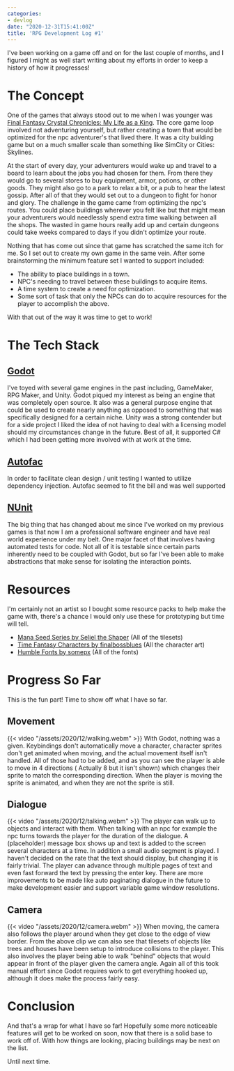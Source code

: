 ```yaml
---
categories:
- devlog
date: "2020-12-31T15:41:00Z"
title: 'RPG Development Log #1'
---
```

I've been working on a game off and on for the last couple of months, and I figured I might as well start writing about my efforts in order to keep a history of how it progresses!

# The Concept

One of the games that always stood out to me when I was younger was [Final Fantasy Crystal Chronicles: My Life as a King](https://en.wikipedia.org/wiki/Final_Fantasy_Crystal_Chronicles:_My_Life_as_a_King). 
The core game loop involved not adventuring yourself, but rather creating a town that would be optimized for the npc adventurer's that lived there. It was a city building game but on a much smaller scale than something like SimCity or Cities: Skylines.

At the start of every day, your adventurers would wake up and travel to a board to learn about the jobs you had chosen for them. From there they would go to several stores to buy equipment, armor, potions, or other goods. They might also go to a park to relax a bit, or a pub to hear the latest gossip. After all of that they would set out to a dungeon to fight for honor and glory. The challenge in the game came from optimizing the npc's routes. You could place buildings wherever you felt like but that might mean your adventurers would needlessly spend extra time walking between all the shops. The wasted in game hours really add up and certain dungeons could take weeks compared to days if you didn't optimize your route.

Nothing that has come out since that game has scratched the same itch for me. So I set out to create my own game in the same vein. After some brainstorming the minimum feature set I wanted to support included:
* The ability to place buildings in a town.
* NPC's needing to travel between these buildings to acquire items.
* A time system to create a need for optimization.
* Some sort of task that only the NPCs can do to acquire resources for the player to accomplish the above.

With that out of the way it was time to get to work!

# The Tech Stack
## [Godot](https://godotengine.org/)
I've toyed with several game engines in the past including, GameMaker, RPG Maker, and Unity. Godot piqued my interest as being an engine that was completely open source. It also was a general purpose engine that could be used to create nearly anything as opposed to something that was specifically designed for a certain niche. Unity was a strong contender but for a side project I liked the idea of not having to deal with a licensing model should my circumstances change in the future. Best of all, it supported C# which I had been getting more involved with at work at the time.
## [Autofac](https://autofac.org/)
In order to facilitate clean design / unit testing I wanted to utilize dependency injection. Autofac seemed to fit the bill and was well supported
## [NUnit](https://nunit.org/)
The big thing that has changed about me since I've worked on my previous games is that now I am a professional software engineer and have real world experience under my belt. One major facet of that involves having automated tests for code. Not all of it is testable since certain parts inherently need to be coupled with Godot, but so far I've been able to make abstractions that make sense for isolating the interaction points.

# Resources
I'm certainly not an artist so I bought some resource packs to help make the game with, there's a chance I would only use these for prototyping but time will tell.
* [Mana Seed Series by Seliel the Shaper](https://seliel-the-shaper.itch.io/) (All of the tilesets)
* [Time Fantasy Characters by finalbossblues](https://finalbossblues.itch.io/tf-rpg-charactersprites-1) (All the character art)
* [Humble Fonts by somepx](https://somepx.itch.io/humble-fonts-gold) (All of the fonts)

# Progress So Far
This is the fun part! Time to show off what I have so far.

## Movement
{{< video "/assets/2020/12/walking.webm" >}}
With Godot, nothing was a given. Keybindings don't automatically move a character, character sprites don't get animated when moving, and the actual movement itself isn't handled. All of those had to be added, and as you can see the player is able to move in 4 directions ( Actually 8 but it isn't shown) which changes their sprite to match the corresponding direction. When the player is moving the sprite is animated, and when they are not the sprite is still.

## Dialogue 
{{< video "/assets/2020/12/talking.webm" >}}
The player can walk up to objects and interact with them. When talking with an npc for example the npc turns towards the player for the duration of the dialogue. A (placeholder) message box shows up and text is added to the screen several characters at a time. In addition a small audio segment is played. I haven't decided on the rate that the text should display, but changing it is fairly trivial. The player can advance through multiple pages of text and even fast forward the text by pressing the enter key. There are more improvements to be made like auto paginating dialogue in the future to make development easier and support variable game window resolutions.

## Camera
{{< video "/assets/2020/12/camera.webm" >}}
When moving, the camera also follows the player around when they get close to the edge of view border. From the above clip we can also see that tilesets of objects like trees and houses have been setup to introduce collisions to the player. This also involves the player being able to walk "behind" objects that would appear in front of the player given the camera angle. Again all of this took manual effort since Godot requires work to get everything hooked up, although it does make the process fairly easy.

# Conclusion
And that's a wrap for what I have so far! Hopefully some more noticeable features will get to be worked on soon, now that there is a solid base to work off of. With how things are looking, placing buildings may be next on the list. 

Until next time.


